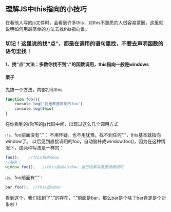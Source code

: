 ## 理解JS中this指向的小技巧

在看他人写的js文件时，会看到许多this，对this不熟悉的人很容易蒙圈，这里就说明如何用最简单的方法去找this指向谁。

### 切记！这里说的找“点”，都是在调用的语句里找，不要去声明函数的语句里找！

#### 1、找“点”大法：多数你找不到“.”的函数调用，this指向一般是windows

#### 栗子
先搞一个方法，内部打印this
```javascript
function foo(){
    console.log('我是直接声明的foo')
    console.log(this)
}
```
在你看到的/你写的js代码中间，出现过这么几个调用方式<br/>

⑴、foo前面没有“.”：
不用怀疑，也不用犹豫，找不到任何“.”，this基本就指向window了。
以后见到直接调用的foo，自动脑补成window.foo()，因为在这种情况下，这两种写法是一样的：
```javascript
foo();    //this指向ndow
//脑补：
window.foo();   //this指向window，运行结果与直接调用相同
```
⑵、foo前面有“.”：
```javascript
bar.foo();  //this指向bar
```
看到这个，我们找到了“.”的存在，“.”前面是bar，那么bar是个啥？bar肯定是个对象啦！
